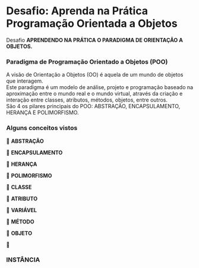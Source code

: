 <h1> Desafio: Aprenda na Prática Programação Orientada a Objetos</h1>

<p> Desafio <strong>APRENDENDO NA PRÁTICA O PARADIGMA DE ORIENTAÇÃO A OBJETOS.</strong><br> 


<h3>  Paradigma de Programação Orientado a Objetos (POO) </h3>

<p>
A visão de Orientação a Objetos (OO) é aquela de um mundo de objetos que interagem.<br>
Este paradigma é um modelo de análise, projeto e programação baseado na aproximação entre o mundo real e o mundo virtual, através da criação e interação entre classes, atributos, métodos, objetos, entre outros.<br>
São 4 os pilares principais do POO: ABSTRAÇÃO, ENCAPSULAMENTO, HERANÇA E POLIMORFISMO. 
</p>

<h3>Alguns conceitos vistos</h3>
📌 <strong> ABSTRAÇÃO</strong>

📌 <strong> ENCAPSULAMENTO</strong>

📌 <strong> HERANÇA</strong>

📌 <strong>  POLIMORFISMO</strong>

📌 <strong> CLASSE </strong> 

📌 <strong> ATRIBUTO </strong>

📌 <strong> VARIÁVEL </strong>

📌 <strong> MÉTODO </strong>

📌 <strong> OBJETO </strong>

📌 <h3> INSTÂNCIA </h3>
